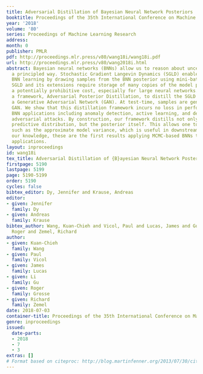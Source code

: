 ```yaml
---
title: Adversarial Distillation of Bayesian Neural Network Posteriors
booktitle: Proceedings of the 35th International Conference on Machine Learning
year: '2018'
volume: '80'
series: Proceedings of Machine Learning Research
address: 
month: 0
publisher: PMLR
pdf: http://proceedings.mlr.press/v80/wang18i/wang18i.pdf
url: http://proceedings.mlr.press/v80/wang2018i.html
abstract: Bayesian neural networks (BNNs) allow us to reason about uncertainty in
  a principled way. Stochastic Gradient Langevin Dynamics (SGLD) enables efficient
  BNN learning by drawing samples from the BNN posterior using mini-batches. However,
  SGLD and its extensions require storage of many copies of the model parameters,
  a potentially prohibitive cost, especially for large neural networks. We propose
  a framework, Adversarial Posterior Distillation, to distill the SGLD samples using
  a Generative Adversarial Network (GAN). At test-time, samples are generated by the
  GAN. We show that this distillation framework incurs no loss in performance on recent
  BNN applications including anomaly detection, active learning, and defense against
  adversarial attacks. By construction, our framework distills not only the Bayesian
  predictive distribution, but the posterior itself. This allows one to compute quantities
  such as the approximate model variance, which is useful in downstream tasks. To
  our knowledge, these are the first results applying MCMC-based BNNs to the aforementioned
  applications.
layout: inproceedings
id: wang18i
tex_title: Adversarial Distillation of {B}ayesian Neural Network Posteriors
firstpage: 5190
lastpage: 5199
page: 5190-5199
order: 5190
cycles: false
bibtex_editor: Dy, Jennifer and Krause, Andreas
editor:
- given: Jennifer
  family: Dy
- given: Andreas
  family: Krause
bibtex_author: Wang, Kuan-Chieh and Vicol, Paul and Lucas, James and Gu, Li and Grosse,
  Roger and Zemel, Richard
author:
- given: Kuan-Chieh
  family: Wang
- given: Paul
  family: Vicol
- given: James
  family: Lucas
- given: Li
  family: Gu
- given: Roger
  family: Grosse
- given: Richard
  family: Zemel
date: 2018-07-03
container-title: Proceedings of the 35th International Conference on Machine Learning
genre: inproceedings
issued:
  date-parts:
  - 2018
  - 7
  - 3
extras: []
# Format based on citeproc: http://blog.martinfenner.org/2013/07/30/citeproc-yaml-for-bibliographies/
---
```

